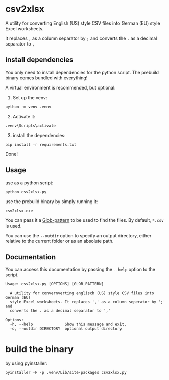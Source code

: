 # csv2xlsx

A utility for converting English (US) style CSV files into German (EU) style Excel worksheets.

It replaces `,` as a column separator by `;` and converts the `.` as a decimal separator to `,`


## install dependencies

You only need to install dependencies for the python script. The prebuild binary comes bundled with everything!

A virtual environment is recommended, but optional:

1. Set up the venv:

```
python -m venv .venv
```

2. Activate it:

```
.venv\Scripts\activate
```

3. install the dependencies:

```
pip install -r requirements.txt
```

Done!


## Usage

use as a python script:

```
python csv2xlsx.py 
```

use the prebuild binary by simply running it:

```
csv2xlsx.exe 
```

You can pass it a [Glob-pattern](https://www.malikbrowne.com/blog/a-beginners-guide-glob-patterns) to be used to find the files. By default, `*.csv` is
used.

You can use the `--outdir` option to specify an output directory, either relative to the current folder or as an absolute path.


## Documentation

You can access this documentation by passing the `--help` option to the script.

```
Usage: csv2xlsx.py [OPTIONS] [GLOB_PATTERN]

  A utility for convernverting englisch (US) style CSV files into German (EU)     
  style Excel worksheets. It replaces ',' as a column seperator by ';' and        
  converts the . as a decimal separator to ','

Options:
  -h, --help              Show this message and exit.
  -o, --outdir DIRECTORY  optional output directory
```

# build the binary

by using pyinstaller:

```
pyinstaller -F -p .venv/Lib/site-packages csv2xlsx.py
```
